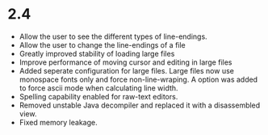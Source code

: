 # 2.4

* Allow the user to see the different types of line-endings.
* Allow the user to change the line-endings of a file
* Greatly improved stability of loading large files
* Improve performance of moving cursor and editing in large files
* Added seperate configuration for large files. Large files now use monospace fonts only and force non-line-wraping. A option was added to force ascii mode when calculating line width.
* Spelling capability enabled for raw-text editors. 
* Removed unstable Java decompiler and replaced it with a disassembled view.
* Fixed memory leakage.
